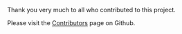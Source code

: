 Thank you very much to all who contributed to this project.

Please visit the [Contributors](https://github.com/arangamani/improved_jenkins_client/graphs/contributors) page on Github.

